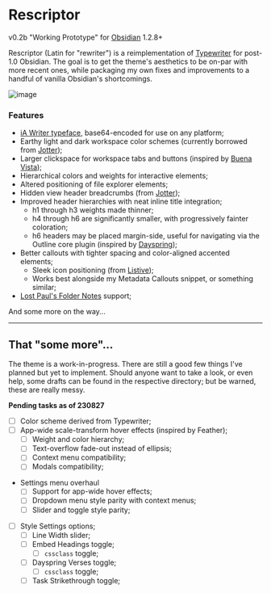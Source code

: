 # Rescriptor
v0.2b "Working Prototype" for [Obsidian](https://obsidian.md/) 1.2.8+

Rescriptor (Latin for "rewriter") is a reimplementation of [Typewriter](https://github.com/crashmoney/obsidian-typewriter) for post-1.0 Obsidian. The goal is to get the theme's aesthetics to be on-par with more recent ones, while packaging my own fixes and improvements to a handful of vanilla Obsidian's shortcomings.

![image](https://github.com/nucspl/obsi-rescriptor/assets/80261260/a67847e7-867d-47cb-b18d-c569763ad74e)

### Features
- [iA Writer typeface](https://ia.net/topics/a-typographic-christmas), base64-encoded for use on any platform; 
- Earthy light and dark workspace color schemes (currently borrowed from [Jotter](https://github.com/lnbgc/obsidian-jotter));
- Larger clickspace for workspace tabs and buttons (inspired by [Buena Vista](https://github.com/oqipoDev/Buena-Vista-Theme));
- Hierarchical colors and weights for interactive elements;
- Altered positioning of file explorer elements;
- Hidden view header breadcrumbs (from [Jotter](https://github.com/lnbgc/obsidian-jotter));
- Improved header hierarchies with neat inline title integration;
	- h1 through h3 weights made thinner;
	- h4 through h6 are significantly smaller, with progressively fainter coloration;
	- h6 headers may be placed margin-side, useful for navigating via the Outline core plugin (inspired by [Dayspring](https://github.com/erykwalder/dayspring-theme));
- Better callouts with tighter spacing and color-aligned accented elements;
	- Sleek icon positioning (from [Listive](https://github.com/efemkay/obsidian-listive-theme));
	- Works best alongside my Metadata Callouts snippet, or something similar;
- [Lost Paul's Folder Notes](https://github.com/LostPaul/obsidian-folder-notes) support;

And some more on the way...

---
## That "some more"...

The theme is a work-in-progress. There are still a good few things I've planned but yet to implement. Should anyone want to take a look, or even help, some drafts can be found in the respective directory; but be warned, these are really messy.

**Pending tasks as of 230827**
- [ ] Color scheme derived from Typewriter;
- [ ] App-wide scale-transform hover effects (inspired by Feather);
	- [ ] Weight and color hierarchy;
	- [ ] Text-overflow fade-out instead of ellipsis;
	- [ ] Context menu compatibility;
	- [ ] Modals compatibility;
- Settings menu overhaul
	- [ ] Support for app-wide hover effects;
	- [ ] Dropdown menu style parity with context menus;
	- [ ] Slider and toggle style parity;
- [ ] Style Settings options;
	- [ ] Line Width slider;
	- [ ] Embed Headings toggle;
		- [ ] `cssclass` toggle;
	- [ ] Dayspring Verses toggle;
		- [ ] `cssclass` toggle;
	- [ ] Task Strikethrough toggle;
